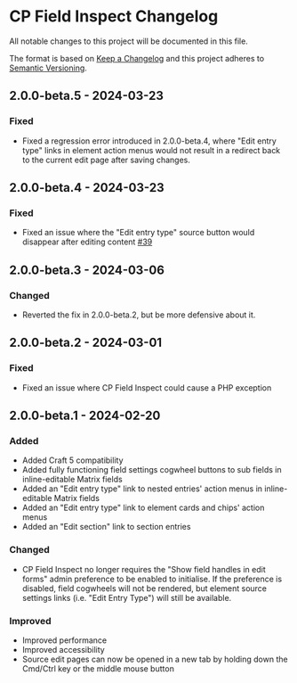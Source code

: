 # CP Field Inspect Changelog

All notable changes to this project will be documented in this file.

The format is based on [Keep a Changelog](http://keepachangelog.com/) and this project adheres to [Semantic Versioning](http://semver.org/).

## 2.0.0-beta.5 - 2024-03-23
### Fixed
- Fixed a regression error introduced in 2.0.0-beta.4, where "Edit entry type" links in element action menus would not result in a redirect back to the current edit page after saving changes.  

## 2.0.0-beta.4 - 2024-03-23
### Fixed
- Fixed an issue where the "Edit entry type" source button would disappear after editing content [#39](https://github.com/mmikkel/CpFieldInspect-Craft/issues/39) 

## 2.0.0-beta.3 - 2024-03-06
### Changed
- Reverted the fix in 2.0.0-beta.2, but be more defensive about it.

## 2.0.0-beta.2 - 2024-03-01
### Fixed
- Fixed an issue where CP Field Inspect could cause a PHP exception

## 2.0.0-beta.1 - 2024-02-20
### Added
- Added Craft 5 compatibility
- Added fully functioning field settings cogwheel buttons to sub fields in inline-editable Matrix fields
- Added an "Edit entry type" link to nested entries' action menus in inline-editable Matrix fields
- Added an "Edit entry type" link to element cards and chips' action menus
- Added an "Edit section" link to section entries
### Changed
- CP Field Inspect no longer requires the "Show field handles in edit forms" admin preference to be enabled to initialise. If the preference is disabled, field cogwheels will not be rendered, but element source settings links (i.e. "Edit Entry Type") will still be available.
### Improved
- Improved performance
- Improved accessibility
- Source edit pages can now be opened in a new tab by holding down the Cmd/Ctrl key or the middle mouse button
